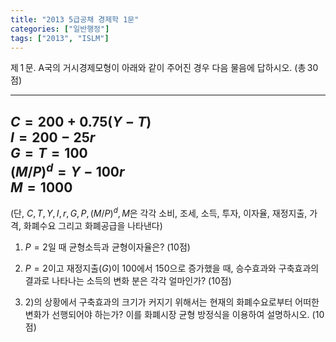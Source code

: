 ```yaml
---
title: "2013 5급공채 경제학 1문"
categories: ["일반행정"]
tags: ["2013", "ISLM"]
---
```


제 1 문. A국의 거시경제모형이 아래와 같이 주어진 경우 다음 물음에 답하시오. (총 30점)

---
$C = 200 + 0.75(Y - T)$  
$I = 200 - 25r$  
$G = T = 100$  
$(M/P)^d = Y - 100r$  
$M = 1000$  
---

(단, $C, T, Y, I, r, G, P, (M/P)^d, M$은 각각 소비, 조세, 소득, 투자, 이자율, 재정지출, 가격, 화폐수요 그리고 화폐공급을 나타낸다)

1) $P = 2$일 때 균형소득과 균형이자율은? (10점)

2) $P = 2$이고 재정지출($G$)이 100에서 150으로 증가했을 때, 승수효과와 구축효과의 결과로 나타나는 소득의 변화 분은 각각 얼마인가? (10점)

3) 2)의 상황에서 구축효과의 크기가 커지기 위해서는 현재의 화폐수요로부터 어떠한 변화가 선행되어야 하는가? 이를 화폐시장 균형 방정식을 이용하여 설명하시오. (10점)
